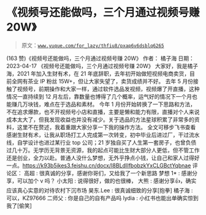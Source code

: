 # 《视频号还能做吗，三个月通过视频号赚 20W》

> 原文：[`www.yuque.com/for_lazy/thfiu8/pxap6v6dsblq6265`](https://www.yuque.com/for_lazy/thfiu8/pxap6v6dsblq6265)

<ne-h2 id="338bc941" data-lake-id="338bc941"><ne-heading-ext><ne-heading-anchor></ne-heading-anchor><ne-heading-fold></ne-heading-fold></ne-heading-ext><ne-heading-content><ne-text id="ud94ae89f">(163 赞)《视频号还能做吗，三个月通过视频号赚 20W》</ne-text></ne-heading-content></ne-h2> <ne-p id="u3432f1ec" data-lake-id="u3432f1ec"><ne-text id="uc908fc85">作者： 橘子海</ne-text></ne-p> <ne-p id="u7161a486" data-lake-id="u7161a486"><ne-text id="ue5d17fa5">日期：2023-04-17</ne-text></ne-p> <ne-p id="u251fd03b" data-lake-id="u251fd03b"><ne-text id="uba62c7d1">《视频号还能做吗，三个月通过视频号赚 20W》</ne-text></ne-p> <ne-p id="u6f2a985d" data-lake-id="u6f2a985d"><ne-text id="u7c82a7f1">大家好，我是橘子海，2021 年加入生财有术，在 21 年底辞职，去年初开始做短视频电商卖货，目前全网有茶业 IP 粉丝 15W+，但让大家失望了，卖货成绩并不好。</ne-text></ne-p> <ne-p id="ueb497e57" data-lake-id="ueb497e57"><ne-text id="u34b92e35">去年 5 月份接触了视频号，前期操作和大家一样，通过软件选品发视频，视频爆了开直播，这种情况一直持续到 12 月左后，靠数量也博得了几个概率，运气好的情况下一个月也能赚几万块钱，难点在于选品和素材。</ne-text></ne-p> <ne-p id="uee18929a" data-lake-id="uee18929a"><ne-text id="u3f012622">今年 1 月份开始转换了一下思路和方法，不在追求爆款，也不开视频号小店和直播，主要是懒和能力有限，直播对个人来说成本太大了，但我发现收益也并没有减少。关于选品的方法星球积累了非常多的资料，这里不在赘述，我着重跟大家分享一下我的操作方法。</ne-text></ne-p> <ne-p id="u7b70c889" data-lake-id="u7b70c889"><ne-text id="u49f0c265">全文可移步飞书查看</ne-text></ne-p> <ne-p id="u1792fc30" data-lake-id="u1792fc30"><ne-text id="u7f79c8bf">感谢生财有术，让我从职场打工人完成第一次转变，初中毕业后进过厂，干过流水线，自学设计也进过某行业 top 公司；21 岁独自买了人生第一套房子，也曾负债过几十万。无学历无背景无资源，我的起点可能比生财大部分人更低，但不管工作还是创业，全力以赴。普通人没什么梦想，无外乎挣点小钱，让自己和家人过得好一点。</ne-text>[<ne-text id="ua20c13f8">https://k93b5ikes3.feishu.cn/docx/I8BLdIIfbobzkYxCLGBctYqbnae</ne-text>](https://k93b5ikes3.feishu.cn/docx/I8BLdIIfbobzkYxCLGBctYqbnae)</ne-p> <ne-hole id="ud3d55e3c" data-lake-id="ud3d55e3c"><ne-card data-card-name="hr" data-card-type="block" id="dDu3m" data-event-boundary="card"><ne-p id="u746c73ce" data-lake-id="u746c73ce"><ne-text id="ua3795da7">评论区：</ne-text></ne-p> <ne-p id="u0ff5ded2" data-lake-id="u0ff5ded2"><ne-text id="u0ceba13e">高超 : 很真诚的分享，感谢你哥们，又给我了一个新思路</ne-text> <ne-text id="u23bf0628">梦想 1* : 感谢分享，可以加个 v 吗？</ne-text> <ne-text id="u266a86dd">小太阳 : 说得很好，做的也很棒，</ne-text> <ne-text id="uf0149b96">大熊 : 感谢分享👍，确实应该真心实意的对待农村下沉市场</ne-text> <ne-text id="u3741f8f4">昊东.Lee : 很真诚细致的分享[抱拳]</ne-text> <ne-text id="ue225c22d">橘子海 : 可以，KZ97666</ne-text> <ne-text id="udeeb9a49">二师父 : 你是自己的自有产品吗</ne-text> <ne-text id="u5a72712c">lydia : 小红书也能出单确实惊到我了[偷笑]</ne-text></ne-p></ne-card></ne-hole>